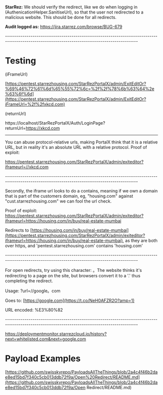 **StarRez:** We should verify the redirect, like we do when logging in (AuthenicationHelper.SanitiseUrl), so that the user not redirected to a malicious website. This should be done for all redirects.

**Audit logged as:** https://jira.starrez.com/browse/BUG-679

 

\--------------------------------------------------------------------------------------------------------------------------------------------------

# Testing

(iFrameUrl)

[https://pentest.starrezhousing.com/StarRezPortalX/admin/ExitEditOr?%69%46%72%61%6d%65%55%72%6c=%2f%2f%78%6b%63%64%2e%63%6f%6d](https://pentest.starrezhousing.com/StarRezPortalX/admin/ExitEditOr?iFrameUrl=%2f%2fxkcd.com)

 

(returnUrl)

https://localhost/StarRezPortalX/Auth/LoginPage?returnUrl=https://xkcd.com

 

-------------------------------------------------------------------------------------------------

 

You can abuse protocol-relative urls, making PortalX think that it is a relative URL, but in reality it's an absolute URL with a relative protocol. Proof of exploit: 

 

https://pentest.starrezhousing.com/StarRezPortalX/admin/exiteditor?iframeurl=//xkcd.com

 

\--------------------------------------------------------------------------------------------------------------------------------------------------

 

Secondly, the iframe url looks to do a contains, meaning if we own a domain that is part of the customers domain, eg, "housing.com" against "cust.starrezhousing.com" we can fool the url check.

Proof of exploit: https://pentest.starrezhousing.com/StarRezPortalX/admin/exiteditor?iframeurl=https://housing.com/in/buy/real-estate-mumbai

Redirects to [https://housing.com/in/buy/real-estate-mumbai](https://pentest.starrezhousing.com/StarRezPortalX/admin/exiteditor?iframeurl=https://housing.com/in/buy/real-estate-mumbai), as they are both over https, and 'pentest.starrezhousing.com' contains 'housing.com'

 

\--------------------------------------------------------------------------------------------------------------------------------------------------

 

For open redirects, try using this character: 。The website thinks it's redirecting to a page on the site, but browsers convert it to a '.' thus completing the redirect. 

 

Usage: ?url=//google。com

Goes to: [https://google.com](https://t.co/NeH0AFZR2O?amp=1)

URL encoded: %E3%80%82

 

\--------------------------------------------------------------------------------------------------------------------------------------------------

 https://deploymentmonitor.starrezcloud.io/history?next=whitelisted.com&next=google.com



# Payload Examples

 

[https://github.com/swisskyrepo/PayloadsAllTheThings/blob/2a4c4f46b2dae8ed15bd7f340c5cb013ddb72f9a/Open%20Redirect/README.md](https://github.com/swisskyrepo/PayloadsAllTheThings/blob/2a4c4f46b2dae8ed15bd7f340c5cb013ddb72f9a/Open Redirect/README.md)